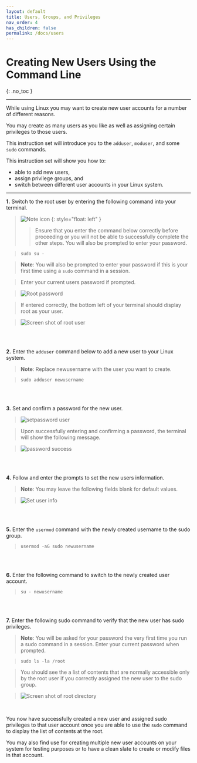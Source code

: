```yaml
---
layout: default
title: Users, Groups, and Privileges
nav_order: 4
has_children: false
permalink: /docs/users
---
```


# Creating New Users Using the Command Line
{: .no_toc }

---
While using Linux you may want to create new user accounts for a number of different reasons.

You may create as many users as you like as well as assigning certain privileges to those users.

This instruction set will introduce you to the `adduser`, `moduser`, and some `sudo` commands.

This instruction set will show you how to:
- able to add new users,
- assign privilege groups, and 
- switch between different user accounts in your Linux system.

---

**1.** Switch to the root user by entering the following command into your terminal.

>![Note icon](https://github.com/dl90/linux-basics/blob/gh-pages/docs/images/icons/note.png?raw=true "Note")
{: style="float: left" } 
>>Ensure that you enter the command below correctly before proceeding or you will not be able to successfully complete the other steps. You will also be prompted to enter your password.

>```
>sudo su -
>```

>**Note**: You will also be prompted to enter your password if this is your first time using a `sudo` command in a session.

>Enter your current users password if prompted.

>![Root password](https://github.com/dl90/linux-basics/blob/gh-pages/docs/images/users/pass.png?raw=true "root password")

>If entered correctly, the bottom left of your terminal should display root as your user.

>![Screen shot of root user](https://github.com/dl90/linux-basics/blob/gh-pages/docs/images/users/rootuser.png?raw=true "Image of user on root account")
<br />
<br />

**2.** Enter the `adduser` command below to add a new user to your Linux system.

>**Note**: Replace newusername with the user you want to create.

>```
>sudo adduser newusername
>```
<br />
<br />

**3.** Set and confirm a password for the new user.

>![setpassword user](https://github.com/dl90/linux-basics/blob/gh-pages/docs/images/users/create1.png?raw=true "password set for new user")

>Upon successfully entering and confirming a password, the terminal will show the following message.

>![password success](https://github.com/dl90/linux-basics/blob/gh-pages/docs/images/users/create2.png?raw=true "Password success")
<br />
<br />

**4.** Follow and enter the prompts to set the new users information. 

>**Note**: You may leave the following fields blank for default values.  

>![Set user info](https://github.com/dl90/linux-basics/blob/gh-pages/docs/images/users/create3.png?raw=true "set user info")
<br />
<br />

**5.** Enter the `usermod` command with the newly created username to the sudo group.

>```
>usermod -aG sudo newusername
>```
<br />
<br />

**6.** Enter the following command to switch to the newly created user account.

>```
>su - newusername
>```
<br />
<br />

**7.** Enter the following sudo command to verify that the new user has sudo privileges.

>**Note**: You will be asked for your password the very first time you run a sudo command in a session. Enter your current password when prompted.

>```
>sudo ls -la /root
>```

>You should see the a list of contents that are normally accessible only by the root user if you correctly assigned the new user to the sudo group.

>![Screen shot of root directory](https://github.com/dl90/linux-basics/blob/gh-pages/docs/images/users/sudo-ss.png?raw=true "Root directory contents")
<br />

You now have successfully created a new user and assigned sudo privileges to that user account once you are able to use the `sudo` command to display the list of contents at the root.

You may also find use for creating multiple new user accounts on your system for testing purposes or to have a clean slate to create or modify files in that account.